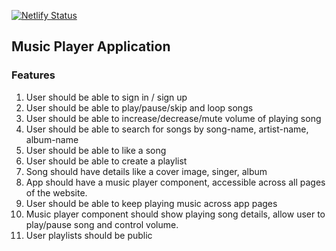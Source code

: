[![Netlify Status](https://api.netlify.com/api/v1/badges/dc5dd473-da29-48e4-86a3-69c13ea062a1/deploy-status)](https://app.netlify.com/sites/groove-music/deploys)

## Music Player Application

### Features

1. User should be able to sign in / sign up
2. User should be able to play/pause/skip and loop songs
3. User should be able to increase/decrease/mute volume of playing song
4. User should be able to search for songs by song-name, artist-name, album-name
5. User should be able to like a song
6. User should be able to create a playlist
7. Song should have details like a cover image, singer, album
8. App should have a music player component, accessible across all pages of the website.
9. User should be able to keep playing music across app pages
10. Music player component should show playing song details, allow user to play/pause song and control volume.
11. User playlists should be public
